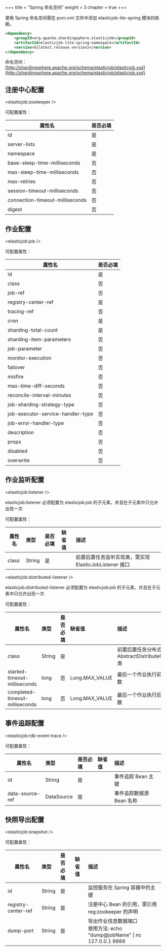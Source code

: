 +++
title = "Spring 命名空间"
weight = 3
chapter = true
+++

使用 Spring 命名空间需在 pom.xml 文件中添加 elasticjob-lite-spring 模块的依赖。

```xml
<dependency>
    <groupId>org.apache.shardingsphere.elasticjob</groupId>
    <artifactId>elasticjob-lite-spring-namespace</artifactId>
    <version>${latest.release.version}</version>
</dependency>
```

命名空间：[http://shardingsphere.apache.org/schema/elasticjob/elasticjob.xsd](http://shardingsphere.apache.org/schema/elasticjob/elasticjob.xsd)

## 注册中心配置

\<elasticjob:zookeeper />

可配置属性：

| 属性名                           | 是否必填 |
| ------------------------------- |:------- |
| id                              | 是      |
| server-lists                    | 是      |
| namespace                       | 是      |
| base-sleep-time-milliseconds    | 否      |
| max-sleep-time-milliseconds     | 否      |
| max-retries                     | 否      |
| session-timeout-milliseconds    | 否      |
| connection-timeout-milliseconds | 否      |
| digest                          | 否      |

## 作业配置

\<elasticjob:job />

可配置属性：

| 属性名                             | 是否必填  |
| --------------------------------- |:-------- |
| id                                | 是       |
| class                             | 否       |
| job-ref                           | 否       |
| registry-center-ref               | 是       |
| tracing-ref                       | 否       |
| cron                              | 是       |
| sharding-total-count              | 是       |
| sharding-item-parameters          | 否       |
| job-parameter                     | 否       |
| monitor-execution                 | 否       |
| failover                          | 否       |
| misfire                           | 否       |
| max-time-diff-seconds             | 否       |
| reconcile-interval-minutes        | 否       |
| job-sharding-strategy-type        | 否       |
| job-executor-service-handler-type | 否       |
| job-error-handler-type            | 否       |
| description                       | 否       |
| props                             | 否       |
| disabled                          | 否       |
| overwrite                         | 否       |

## 作业监听配置

\<elasticjob:listener />

elasticjob:listener 必须配置为 elasticjob:job 的子元素，并且在子元素中只允许出现一次

可配置属性：

| 属性名  | 类型   | 是否必填 | 缺省值 | 描述                                               |
| ------ |:------ |:------- |:----- |:-------------------------------------------------- |
| class  | String | 是      |       | 前置后置任务监听实现类，需实现 ElasticJobListener 接口 |

\<elasticjob:distributed-listener />

elasticjob:distributed-listener 必须配置为 elasticjob:job 的子元素，并且在子元素中只允许出现一次

可配置属性：

| 属性名                          | 类型   | 是否必填 | 缺省值          | 描述                                                                        |
| ------------------------------ |:------ |:------- |:-------------- |:--------------------------------------------------------------------------- |
| class                          | String | 是      |                | 前置后置任务分布式监听实现类，需继承 AbstractDistributeOnceElasticJobListener 类 |
| started-timeout-milliseconds   | long   | 否      | Long.MAX_VALUE | 最后一个作业执行前的执行方法的超时毫秒数                                         |
| completed-timeout-milliseconds | long   | 否      | Long.MAX_VALUE | 最后一个作业执行后的执行方法的超时毫秒数                                         |

## 事件追踪配置

\<elasticjob:rdb-event-trace />

可配置属性：

| 属性名           | 类型       | 是否必填 | 缺省值 | 描述                  |
| --------------- |:---------- |:------- |:----- |:--------------------- |
| id              | String     | 是      |       | 事件追踪 Bean 主键      |
| data-source-ref | DataSource | 是      |       | 事件追踪数据源 Bean 名称 |

## 快照导出配置

\<elasticjob:snapshot />

可配置属性：

| 属性名               | 类型   | 是否必填 | 缺省值 | 描述                                                                     |
| ------------------- |:------ |:------ |:------ |:------------------------------------------------------------------------ |
| id                  | String | 是     |        | 监控服务在 Spring 容器中的主键                                              |
| registry-center-ref | String | 是     |        | 注册中心 Bean 的引用，需引用 reg:zookeeper 的声明                            |
| dump-port           | String | 是     |        | 导出作业信息数据端口<br />使用方法: echo "dump@jobName" \| nc 127.0.0.1 9888 |
